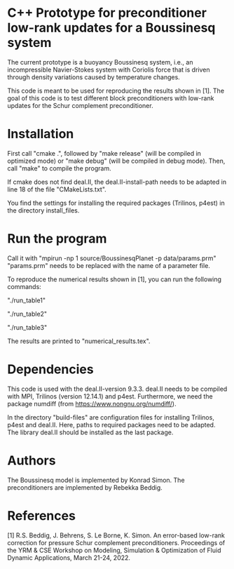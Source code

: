# C++ Prototype for preconditioner low-rank updates for a Boussinesq system

The current prototype is a buoyancy Boussinesq system, i.e., an incompressible Navier-Stokes system with Coriolis force that is driven through density variations caused by temperature changes.

This code is meant to be used for reproducing the results shown in [1].
The goal of this code is to test different block preconditioners with low-rank updates for the Schur complement preconditioner.


# Installation
First call "cmake .", followed by "make release" (will be compiled in optimized mode) or "make debug" (will be compiled in debug mode).
Then, call "make" to compile the program.

If cmake does not find deal.II, the deal.II-install-path needs to be adapted in line 18 of the file "CMakeLists.txt".

You find the settings for installing the required packages (Trilinos, p4est) in the directory install_files.


# Run the program
Call it with "mpirun -np 1 source/BoussinesqPlanet -p data/params.prm"
"params.prm" needs to be replaced with the name of a parameter file. 

To reproduce the numerical results shown in [1], you can run the following commands:

"./run_table1"

"./run_table2"

"./run_table3"

The results are printed to "numerical_results.tex".


# Dependencies
This code is used with the deal.II-version 9.3.3.
deal.II needs to be compiled with MPI, Trilinos (version 12.14.1) and p4est.
Furthermore, we need the package numdiff (from https://www.nongnu.org/numdiff/).

In the directory "build-files" are configuration files for installing Trilinos, p4est and deal.II. Here, paths to required packages need to be adapted.
The library deal.II should be installed as the last package.


# Authors
The Boussinesq model is implemented by Konrad Simon.
The preconditioners are implemented by Rebekka Beddig.


# References
[1] R.S. Beddig, J. Behrens, S. Le Borne, K. Simon. An error-based low-rank correction for pressure Schur complement preconditioners. Proceedings of the YRM & CSE Workshop on Modeling, Simulation & Optimization of Fluid Dynamic Applications, March 21-24, 2022.
